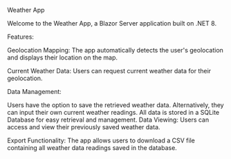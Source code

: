 Weather App

Welcome to the Weather App, a Blazor Server application built on .NET 8.

Features:

Geolocation Mapping: 
The app automatically detects the user's geolocation and displays their location on the map.

Current Weather Data:
Users can request current weather data for their geolocation.

Data Management:

Users have the option to save the retrieved weather data.
Alternatively, they can input their own current weather readings.
All data is stored in a SQLite Database for easy retrieval and management.
Data Viewing: Users can access and view their previously saved weather data.

Export Functionality:
The app allows users to download a CSV file containing all weather data readings saved in the database.

